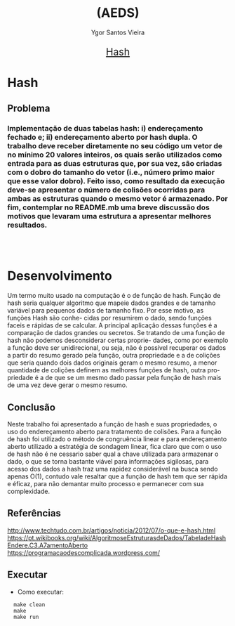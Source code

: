 <h1 align="center">(AEDS)</h1>


<p align="center"> Ygor Santos Vieira</p>
<p style = "font-size:160%;" align="center">
  <a href="#lista">Hash</a> 
 

</p>
 
# Hash
## Problema
### Implementação de duas tabelas hash: i) endereçamento fechado e; ii) endereçamento aberto por hash dupla. O trabalho deve receber diretamente no seu código um vetor de no mínimo 20 valores inteiros, os quais serão utilizados como entrada  para as duas estruturas que, por sua vez, são criadas com o dobro do tamanho do vetor (i.e., número primo maior que esse valor dobro). Feito isso, como resultado da execução deve-se apresentar o número de colisões ocorridas para ambas as estruturas quando o mesmo vetor é armazenado. Por fim, contemplar no README.mb uma breve discussão dos motivos que levaram uma estrutura a apresentar melhores resultados. 
<br></br>
# Desenvolvimento
 Um termo muito usado na computação é o de função de hash. Função de hash
seria qualquer algoritmo que mapeie dados grandes e de tamanho variável para
pequenos dados de tamanho fixo. Por esse motivo, as funções Hash são conhe-
cidas por resumirem o dado, sendo funções faceis e rápidas de se calcular. A
principal aplicação dessas funções é a comparação de dados grandes ou secretos.
Se tratando de uma função de hash não podemos desconsiderar certas proprie-
dades, como por exemplo a função deve ser unidirecional, ou seja, não é possı́vel
recuperar os dados a partir do resumo gerado pela função, outra propriedade e
a de colições que seria quando dois dados originais geram o mesmo resumo, a
menor quantidade de colições definem as melhores funções de hash, outra pro-
priedade é a de que se um mesmo dado passar pela função de hash mais de uma
vez deve gerar o mesmo resumo.



## Conclusão 
Neste trabalho foi apresentado a função de hash e suas propriedades, o uso do
endereçamento aberto para tratamento de colisões. Para a função de hash foi
utilizado o método de congruência linear e para endereçamento aberto utilizado
a estratégia de sondagem linear, fica claro que com o uso de hash não é ne
cessario saber qual a chave utilizada para armazenar o dado, o que se torna
bastante viável para informações sigilosas, para acesso dos dados a hash traz
uma rapidez considerável na busca sendo apenas O(1), contudo vale resaltar que
a função de hash tem que ser rápida e éficaz, para não demantar muito processo
e permanecer com sua complexidade.



## Referências
http://www.techtudo.com.br/artigos/noticia/2012/07/o-que-e-hash.html
https://pt.wikibooks.org/wiki/AlgoritmoseEstruturasdeDados/TabeladeHashEndere.C3.A7amentoAberto
https://programacaodescomplicada.wordpress.com/




## Executar
* Como executar:

```
  make clean
  make
  make run
```


